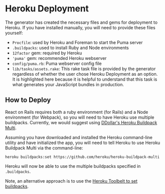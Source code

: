# Heroku Deployment
The generator has created the necessary files and gems for deployment to Heroku. If you have installed manually, you will need to provide these files yourself:

+ `Procfile`: used by Heroku and Foreman to start the Puma server
+ `.buildpacks`: used to install Ruby and Node environments
+ `12factor` gem: required by Heroku
+ `'puma'` gem: recommended Heroku webserver
+ `config/puma.rb`: Puma webserver config file
+ `lib/tasks/assets.rake`: This rake task file is provided by the generator regardless of whether the user chose Heroku Deployment as an option. It is highlighted here because it is helpful to understand that this task is what generates your JavaScript bundles in production.

## How to Deploy

React on Rails requires both a ruby environment (for Rails) and a Node environment (for Webpack), so you will need to have Heroku use multiple buildpacks. Currently, we would suggest using [DDollar's Heroku Buildpack Multi](https://github.com/ddollar/heroku-buildpack-multi).

Assuming you have downloaded and installed the Heroku command-line utility and have initialized the app, you will need to tell Heroku to use Heroku Buildpack Multi via the command-line:

```
heroku buildpacks:set https://github.com/heroku/heroku-buildpack-multi
```

Heroku will now be able to use the multiple buildpacks specified in `.buildpacks`. 

Note, an alternative approach is to use the [Heroku Toolbelt to set buildpacks](https://devcenter.heroku.com/articles/using-multiple-buildpacks-for-an-app).
